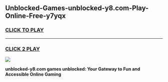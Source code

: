 
## Unblocked-Games-unblocked-y8.com-Play-Online-Free-y7yqx
<h3>
<a href="https://premium76.site?title=unblocked-y8.com&ref=26A">CLICK TO PLAY</a></h3>
<hr>

<h3>
<a href="https://premium76.site?title=unblocked-y8.com&ref=26A">CLICK 2 PLAY</a>
  
</h3>

<a href="https://premium76.site?title=unblocked-y8.com&ref=26A"><img src="https://clearcache.store/games.png"></a>


**unblocked-y8.com games unblocked: Your Gateway to Fun and Accessible Online Gaming**
